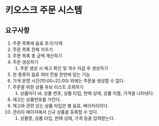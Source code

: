 # 키오스크 주문 시스템

## 요구사항
1. 주문 목록에 음료 추가/삭제
2. 주문 목록 전체 지우기
3. 주문 목록 총 금액 계산하기
4. 주문 생성하기
   1. 주문 생성 시 재고 확인 및 개수 차감 후 생성하기
5. 한 종류의 음료 여러 잔을 한번에 담는 기능
6. 가게 운영 시간(10:00~22:00) 외에는 주문을 생성할 수 없다.
7. 주문을 위한 상품 후보 리스트 조회하기
   1. 상품마다 id, 상품 번호, 상품 타입, 판매 상태, 상품 이름, 가격을 나타낸다.
8. 재고는 상품번호를 가진다.
9. 재고와 관련 있는 상품 타입은 병 음료, 베이커리이다.
10. 관리자 페이지에서 신규 상품을 등록할 수 있다.
    1. 상품명, 상품 타입, 판매 상태, 가격 등을 입력받는다.